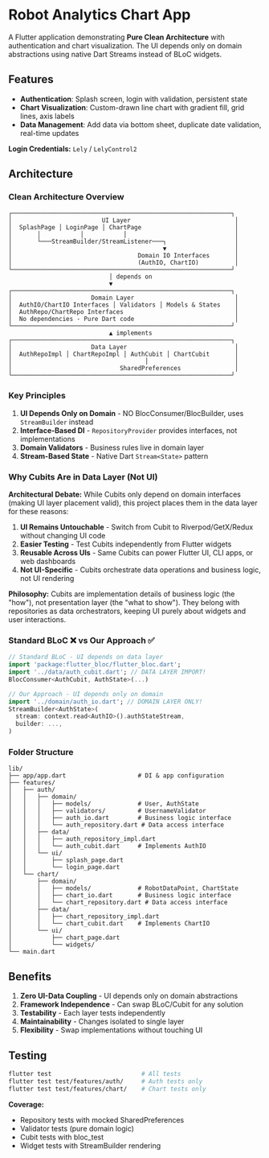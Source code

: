 # Robot Analytics Chart App

A Flutter application demonstrating **Pure Clean Architecture** with authentication and chart visualization. The UI depends only on domain abstractions using native Dart Streams instead of BLoC widgets.

## Features

- **Authentication**: Splash screen, login with validation, persistent state
- **Chart Visualization**: Custom-drawn line chart with gradient fill, grid lines, axis labels
- **Data Management**: Add data via bottom sheet, duplicate date validation, real-time updates

**Login Credentials:** `Lely` / `LelyControl2`

## Architecture

### Clean Architecture Overview

```
┌─────────────────────────────────────────────────────────────┐
│                         UI Layer                             │
│  SplashPage │ LoginPage │ ChartPage                          │
│       │           │           │                              │
│       └───StreamBuilder/StreamListener───┐                   │
│                                          ▼                   │
│                                   Domain IO Interfaces       │
│                                   (AuthIO, ChartIO)          │
└─────────────────────────────────────────────────────────────┘
                            │ depends on
                            ▼
┌─────────────────────────────────────────────────────────────┐
│                      Domain Layer                            │
│  AuthIO/ChartIO Interfaces │ Validators │ Models & States    │
│  AuthRepo/ChartRepo Interfaces                               │
│  No dependencies - Pure Dart code                            │
└─────────────────────────────────────────────────────────────┘
                            ▲ implements
┌─────────────────────────────────────────────────────────────┐
│                      Data Layer                              │
│  AuthRepoImpl │ ChartRepoImpl │ AuthCubit │ ChartCubit       │
│                                     │                        │
│                              SharedPreferences               │
└─────────────────────────────────────────────────────────────┘
```

### Key Principles

1. **UI Depends Only on Domain** - NO BlocConsumer/BlocBuilder, uses `StreamBuilder` instead
2. **Interface-Based DI** - `RepositoryProvider` provides interfaces, not implementations
3. **Domain Validators** - Business rules live in domain layer
4. **Stream-Based State** - Native Dart `Stream<State>` pattern

### Why Cubits Are in Data Layer (Not UI)

**Architectural Debate:** While Cubits only depend on domain interfaces (making UI layer placement valid), this project places them in the data layer for these reasons:

1. **UI Remains Untouchable** - Switch from Cubit to Riverpod/GetX/Redux without changing UI code
2. **Easier Testing** - Test Cubits independently from Flutter widgets
3. **Reusable Across UIs** - Same Cubits can power Flutter UI, CLI apps, or web dashboards
4. **Not UI-Specific** - Cubits orchestrate data operations and business logic, not UI rendering

**Philosophy:** Cubits are implementation details of business logic (the "how"), not presentation layer (the "what to show"). They belong with repositories as data orchestrators, keeping UI purely about widgets and user interactions.

### Standard BLoC ❌ vs Our Approach ✅

```dart
// Standard BLoC - UI depends on data layer
import 'package:flutter_bloc/flutter_bloc.dart';
import '../data/auth_cubit.dart'; // DATA LAYER IMPORT!
BlocConsumer<AuthCubit, AuthState>(...)

// Our Approach - UI depends only on domain
import '../domain/auth_io.dart'; // DOMAIN LAYER ONLY!
StreamBuilder<AuthState>(
  stream: context.read<AuthIO>().authStateStream,
  builder: ...,
)
```

### Folder Structure

```
lib/
├── app/app.dart                    # DI & app configuration
├── features/
│   ├── auth/
│   │   ├── domain/
│   │   │   ├── models/             # User, AuthState
│   │   │   ├── validators/         # UsernameValidator
│   │   │   ├── auth_io.dart        # Business logic interface
│   │   │   └── auth_repository.dart # Data access interface
│   │   ├── data/
│   │   │   ├── auth_repository_impl.dart
│   │   │   └── auth_cubit.dart     # Implements AuthIO
│   │   └── ui/
│   │       ├── splash_page.dart
│   │       └── login_page.dart
│   └── chart/
│       ├── domain/
│       │   ├── models/             # RobotDataPoint, ChartState
│       │   ├── chart_io.dart       # Business logic interface
│       │   └── chart_repository.dart # Data access interface
│       ├── data/
│       │   ├── chart_repository_impl.dart
│       │   └── chart_cubit.dart    # Implements ChartIO
│       └── ui/
│           ├── chart_page.dart
│           └── widgets/
└── main.dart
```

## Benefits

1. **Zero UI-Data Coupling** - UI depends only on domain abstractions
2. **Framework Independence** - Can swap BLoC/Cubit for any solution
3. **Testability** - Each layer tests independently
4. **Maintainability** - Changes isolated to single layer
5. **Flexibility** - Swap implementations without touching UI

## Testing

```bash
flutter test                         # All tests
flutter test test/features/auth/     # Auth tests only
flutter test test/features/chart/    # Chart tests only
```

**Coverage:**
- Repository tests with mocked SharedPreferences
- Validator tests (pure domain logic)
- Cubit tests with bloc_test
- Widget tests with StreamBuilder rendering

